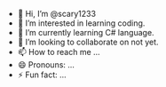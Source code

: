 - 👋 Hi, I’m @scary1233
- 👀 I’m interested in learning coding.
- 🌱 I’m currently learning C# language.
- 💞️ I’m looking to collaborate on not yet.
- 📫 How to reach me ...
- 😄 Pronouns: ...
- ⚡ Fun fact: ...

<!---
scary1233/scary1233 is a ✨ special ✨ repository because its `README.md` (this file) appears on your GitHub profile.
You can click the Preview link to take a look at your changes.
--->
